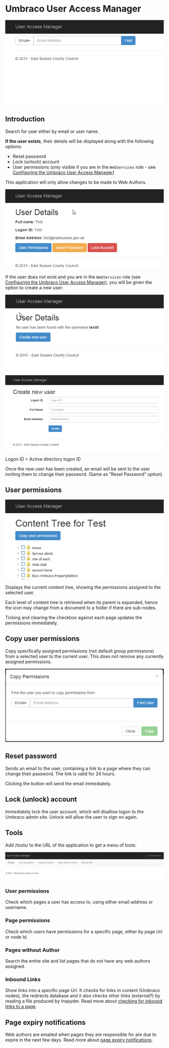 # Umbraco User Access Manager

![](Documentation/user-access-manager.png)

## Introduction

Search for user either by email or user name.

**If the user exists**, their details will be displayed along with the following options:

*	Reset password
*	Lock (unlock) account
*	User permissions (only visible if you are in the `WebServices` role - see [Configuring the Umbraco User Access Manager](Documentation/Configuration.md))

This application will only allow changes to be made to Web Authors.

![](Documentation/user-details.png)

If the user does not exist and you are in the `WebServices` role (see [Configuring the Umbraco User Access Manager](Documentation/Configuration.md)), you will be given the option to create a new user:

![](Documentation/user-not-found.png)
![](Documentation/create-user.png)

Logon ID = Active directory logon ID

Once the new user has been created, an email will be sent to the user inviting them to change their password. (Same as “Reset Password” option)

## User permissions

![](Documentation/content-tree.png)

Displays the current content tree, showing the permissions assigned to the selected user.

Each level of content tree is retrieved when its parent is expanded, hence the icon may change from a document to a folder if there are sub-nodes.

Ticking and clearing the checkbox against each page updates the permissions immediately.

## Copy user permissions

Copy specifically assigned permissions (not default group permissions) from a selected user to the current user. This does not remove any currently assigned permissions.

![](Documentation/copy-permissions.png) 

## Reset password
Sends an email to the user, containing a link to a page where they can change their password. The link is valid for 24 hours.

Clicking the button will send the email immediately.

## Lock (unlock) account

Immediately lock the user account, which will disallow logon to the Umbraco admin site. Unlock will allow the user to sign on again.
 
## Tools

Add /tools/ to the URL of the application to get a menu of tools:

![](Documentation/tools-menu.png)
 
### User permissions

Check which pages a user has access to, using either email address or username.

### Page permissions

Check which users have permissions for a specific page, either by page Url or node Id.

### Pages without Author

Search the entire site and list pages that do not have any web authors assigned.

### Inbound Links

Show links into a specific page Url. It checks for links in content (Umbraco nodes), the redirects database and it also checks other links (external?) by reading a file produced by Inspyder. Read more about [checking for inbound links to a page](Documentation/InboundLinks.md).

## Page expiry notifications

Web authors are emailed when pages they are responsible for are due to expire in the next few days. Read more about [page expiry notifications](Documentation/PageExpiry.md).